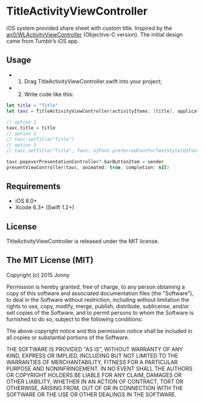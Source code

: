 # TitleActivityViewController
iOS system provided share sheet with custom title. Inspired by the [an0/WLActivityViewController](https://github.com/an0/WLActivityViewController) (Objective-C version). The initial design came from Tumblr’s iOS app.

## Usage
- 1. Drag TitleActivityViewController.swift into your project;
- 2. Write code like this:
```swift
let title = "Title"
let tavc = TitleActivityViewController(activityItems: [title], applicationActivities: nil)
        
// option 1
tavc.title = title
// option 2
// tavc.setTitle("Title")
// option 3
// tavc.setTitle("Title", font: UIFont.preferredFontForTextStyle(UIFontTextStyleHeadline), numberOfLines: 3, textAlignment: NSTextAlignment.Left)

tavc.popoverPresentationController?.barButtonItem = sender
presentViewController(tavc, animated: true, completion: nil)
```

## Requirements
- iOS 8.0+
- Xcode 6.3+ (Swift 1.2+)

## License
TitleActivityViewController is released under the MIT license.

## The MIT License (MIT)

Copyright (c) 2015 Jonny

Permission is hereby granted, free of charge, to any person obtaining a copy
of this software and associated documentation files (the "Software"), to deal
in the Software without restriction, including without limitation the rights
to use, copy, modify, merge, publish, distribute, sublicense, and/or sell
copies of the Software, and to permit persons to whom the Software is
furnished to do so, subject to the following conditions:

The above copyright notice and this permission notice shall be included in all
copies or substantial portions of the Software.

THE SOFTWARE IS PROVIDED "AS IS", WITHOUT WARRANTY OF ANY KIND, EXPRESS OR
IMPLIED, INCLUDING BUT NOT LIMITED TO THE WARRANTIES OF MERCHANTABILITY,
FITNESS FOR A PARTICULAR PURPOSE AND NONINFRINGEMENT. IN NO EVENT SHALL THE
AUTHORS OR COPYRIGHT HOLDERS BE LIABLE FOR ANY CLAIM, DAMAGES OR OTHER
LIABILITY, WHETHER IN AN ACTION OF CONTRACT, TORT OR OTHERWISE, ARISING FROM,
OUT OF OR IN CONNECTION WITH THE SOFTWARE OR THE USE OR OTHER DEALINGS IN THE
SOFTWARE.
